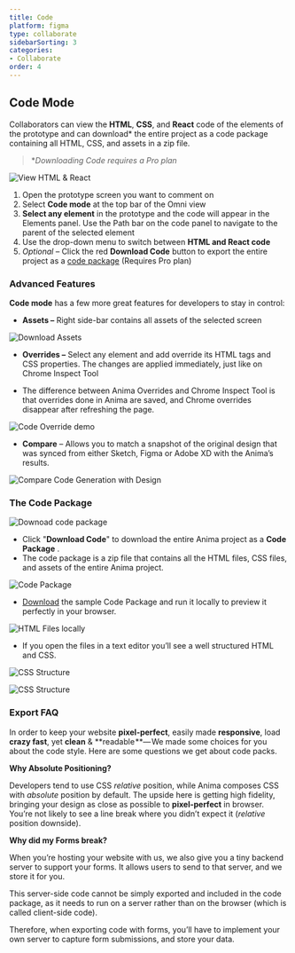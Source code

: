 ```yaml
---
title: Code
platform: figma
type: collaborate
sidebarSorting: 3
categories: 
- Collaborate
order: 4
---
```


## **Code Mode**

Collaborators can view the **HTML**, **CSS**, and **React** code of the elements of the prototype and can download* the entire project as a code package containing all HTML, CSS, and assets in a zip file.

> **Downloading Code requires a Pro plan*

![View HTML & React](https://s3.amazonaws.com/animaapp/docs/web-app/Anima%204%20-%20Code%20-%20HTML%20React.png)

1.  Open the prototype screen you want to comment on
2.  Select **Code mode** at the top bar of the Omni view
3.  **Select any element**  in the prototype  and the code will appear in the Elements panel. Use the Path bar on the code panel to navigate to the parent of the selected element
4.  Use the drop-down menu to switch between **HTML and React code**
5.  _Optional_ – Click the red **Download Code** button to export the entire project as a [code package](/v3/figma/collaborate/code.html#The-Code-Package) (Requires Pro plan)


### **Advanced Features**

**Code mode** has a few more great features for developers to stay in control:

-   **Assets –** Right side-bar contains all assets of the selected screen
  
![Download Assets](https://s3.amazonaws.com/animaapp/docs/web-app/Anima%204%20-%20%20Code%20-%20Assets.png)

-   **Overrides –** Select any element and add override its HTML tags and CSS properties. The changes are applied immediately, just like on Chrome Inspect Tool

- The difference between Anima Overrides and Chrome Inspect Tool is that overrides done in Anima are saved, and Chrome overrides disappear after refreshing the page.


![Code Override demo](https://s3.amazonaws.com/animaapp/docs/web-app/Anima%204%20-%20Code%20-%20Override%20opt.gif)

-   **Compare**  – Allows you to match a snapshot of the original design that was synced from either Sketch, Figma or Adobe XD with the Anima’s results.

![Compare Code Generation with Design](https://s3.amazonaws.com/animaapp/docs/web-app/Anima%204%20-%20Code%20-%20Compare%20slider.gif)

### The Code Package
![Downoad code package](https://s3.amazonaws.com/animaapp/docs/web-app/Anima%204%20-%20Export%20code.png)

 - Click "**Download Code**" to download the entire Anima project as a **Code Package** . 
- The code package is a zip file that contains all the HTML files, CSS files, and assets of the entire Anima project.


![Code Package](https://s3.amazonaws.com/animaapp/docs/web-app/Anima%204%20-%20Code%20package.png)

-  [Download](https://s3.amazonaws.com/animaapp/tutorials/Anima%203.0%20Code%20Package%20Sample.zip) the sample Code Package and run it locally to preview it perfectly in your browser.

![HTML Files locally](https://downloads.intercomcdn.com/i/o/95946171/ac800bee0f0f17046bb6e40e/1%2AYDIyhtQnkGiqtkBQQCYjpA.png)

- If you open the files in a text editor you’ll see a well structured HTML and CSS.

![CSS Structure](https://downloads.intercomcdn.com/i/o/95946174/5f1c4df3908408ac2d1196a1/1%2AgqcF2yZX74Rtk5pkn1YTbw.png)

![CSS Structure](https://downloads.intercomcdn.com/i/o/95946175/a309cb5874ab6d7a51cb08dd/1%2A8ww5nOrz-WFWquqwgQW2xQ.png)

### Export FAQ

In order to keep your website **pixel-perfect**, easily made **responsive**, load **crazy fast**, yet **clean** & **readable **— We made some choices for you about the code style. Here are some questions we get about code packs.

**Why Absolute Positioning?**

Developers tend to use CSS _relative_ position, while Anima composes CSS with _absolute_ position by default. The upside here is getting high fidelity, bringing your design as close as possible to **pixel-perfect** in browser. You’re not likely to see a line break where you didn’t expect it (_relative_ position downside).

**Why did my Forms break?**

When you’re hosting your website with us, we also give you a tiny backend server to support your forms. It allows users to send to that server, and we store it for you.

This server-side code cannot be simply exported and included in the code package, as it needs to run on a server rather than on the browser (which is called client-side code).

Therefore, when exporting code with forms, you’ll have to implement your own server to capture form submissions, and store your data.
